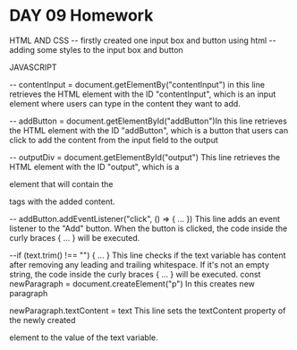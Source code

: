 # DAY 09 Homework
HTML AND CSS 
-- firstly created one input box and button using html
-- adding some styles to the input box and button

JAVASCRIPT

-- contentInput = document.getElementBy("contentInput")
in this line  retrieves the HTML element with the ID "contentInput", which is an input element where users can type in the content they want to add.

-- addButton = document.getElementById("addButton")In this line retrieves the HTML element with the ID "addButton", which is a button that users can click to add the content from the input field to the output

-- outputDiv = document.getElementById("output")
This line retrieves the HTML element with the ID "output", which is a <div> element that will contain the <p> tags with the added content.

-- addButton.addEventListener("click", () => { ... })
 This line adds an event listener to the "Add" button. When the button is clicked, the code inside the curly braces { ... } will be executed.

 --if (text.trim() !== "") { ... } This line checks if the text variable has content after removing any leading and trailing whitespace. If it's not an empty string, the code inside the curly braces { ... } will be executed.
const newParagraph = document.createElement("p")
In this creates new paragraph

newParagraph.textContent = text This line sets the textContent property of the newly created <p> element to the value of the text variable. 
